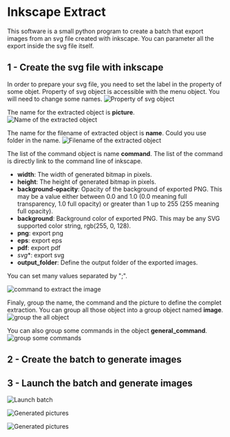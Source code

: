 Inkscape Extract
================

This software is a small python program to create a batch that export images from an svg file created with inkscape.
You can parameter all the export inside the svg file itself.

1 - Create the svg file with inkscape
-------------------------------------

In order to prepare your svg file, you need to set the label in the property of some objet.
Property of svg object is accessible with the menu object. You will need to change some names.
![Property of svg object](capture-1.PNG "Property menu")

The name for the extracted object is **picture**.
![Name of the extracted object](capture-2.PNG "picture")<!-- .element height="50%" width="50%" -->

The name for the filename of extracted object is **name**. Could you use folder in the name.
![Filename of the extracted object](capture-3.PNG "name")

The list of the command object is name **command**. The list of the command is directly link to the command line of inkscape.

 - **width**: The width of generated bitmap in pixels. 
 - **height**: The height of generated bitmap in pixels.
 - **background-opacity**: Opacity of the background of exported PNG. This may be a value either between 0.0 and 1.0 (0.0 meaning full transparency, 1.0 full
opacity) or greater than 1 up to 255 (255 meaning full opacity).  
 - **background**: Background color of exported PNG. This may be any SVG supported color string, rgb(255, 0, 128).
 - **png**: export png
 - **eps**: export eps
 - **pdf**: export pdf
 - *svg**: export svg
 - **output_folder**: Define the output folder of the exported images.
 
 You can set many values separated by ";".
 
![command to extract the image](capture-4.PNG "command")

Finaly, group the name, the command and the picture to define the complet extraction. You can group all those object into a group object named **image**.
![group the all object](capture-5.PNG "image")


You can also group some commands in the object **general_command**.
![group some commands](capture-6.PNG "general_command")


2 - Create the batch to generate images
---------------------------------------




3 - Launch the batch and generate images
----------------------------------------

![Launch batch](capture-7.PNG "batch launched")


![Generated pictures](capture-8.PNG "generated pictures")

![Generated pictures](capture-9.PNG "generated pictures")










